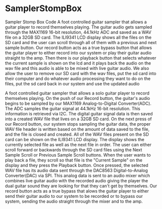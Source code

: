# SamplerStompBox
Sampler Stomp Box Code
A foot controlled guitar sampler that allows a guitar player to record themselves playing. The guitar audio gets sampled through the MAX1169 16-bit resolution, 44.1kHz ADC and saved as a WAV file on a 32GB SD card. The ILI9341 LCD display shows all the files on the SD card and the user can scroll through all of them with a previous and next sample button. Our record button acts as a true bypass button that allows the guitar player to either record into our system or play their guitar audio straight to the amp. Then there is our playback button that selects whatever the current sample is shown on the lcd and it plays back the audio on the wav file and this audio is able to be mixed with live guitar audio. We also allow the user to remove our SD card with the wav files, put the sd card into their computer and do whatever audio processing they want to do on the files, put the sd card back in our system and use the updated audio

A foot controlled guitar sampler that allows a solo guitar player to record themselves playing. On the push of our Record button, the guitar's audio begins to be sampled by our MAX1169 Analog-to-Digital Converter(ADC). The ADC samples the guitar signal at 44.1kHz 16-bit resolution. This information is retrieved via I2C. The digital guitar signal data is then saved into a created WAV file that lives on a 32GB SD card. On the next press of our Record button, our system stops sampling the guitar data, the proper WAV file header is written based on the amount of data saved to the file, and the file is closed and created. All of the WAV files present on the SD card can be shown on the ILI9341 LCD display. The display shows the currently selected file as well as the next file in order. The user can either scroll forward or backwards through the SD card files using the Next Sample Scroll or Previous Sample Scroll buttons. When the user wants to play back a file, they scroll so that file is the "Current Sample" on the display and they press the Playback button. Once pressed, the selected WAV file has its audio data sent through the DAC8563 Digital-to-Analog Converter(DAC) via SPI. This analog data is sent to an audio mixer which combines live guitar audio with the recorded audio giving the player the dual guitar sound they are looking for that they can't get by themselves. Our record button acts as a true bypass that alows the guitar player to either send their guitar audio to our system to be recorded or to bypass our system, sending the audio straight through the mixer and to the amp. 
